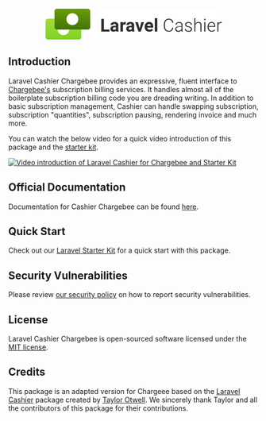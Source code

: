 <p align="center"><img width="355" height="62" src="/art/logo.svg" alt="Laravel Cashier Chargebee logo"></p>

## Introduction

Laravel Cashier Chargebee provides an expressive, fluent interface to
[Chargebee's](https://chargebee.com) subscription billing services. It handles
almost all of the boilerplate subscription billing code you are dreading
writing. In addition to basic subscription management, Cashier can handle
swapping subscription, subscription "quantities", subscription pausing,
rendering invoice and much more.

You can watch the below video for a quick video introduction of this package and the [starter kit](https://github.com/chargebee/laravel-react-starter-kit).

[![Video introduction of Laravel Cashier for Chargebee and Starter Kit](https://img.youtube.com/vi/jBl8XagjG1w/0.jpg)](https://www.youtube.com/watch?v=jBl8XagjG1w)

## Official Documentation

Documentation for Cashier Chargebee can be found [here](DOCUMENTATION.md).

## Quick Start

Check out our [Laravel Starter Kit](https://github.com/chargebee/laravel-react-starter-kit) for a quick start with this package.

## Security Vulnerabilities

Please review
[our security policy](https://github.com/chargebee/cashier-chargebee/security/policy)
on how to report security vulnerabilities.

## License

Laravel Cashier Chargebee is open-sourced software licensed under the
[MIT license](LICENSE.md).

## Credits

This package is an adapted version for Chargeee based on the [Laravel Cashier](https://github.com/laravel/cashier) package created by [Taylor Otwell](https://github.com/taylorotwell). We sincerely thank Taylor and all the contributors of this package for their contributions.
